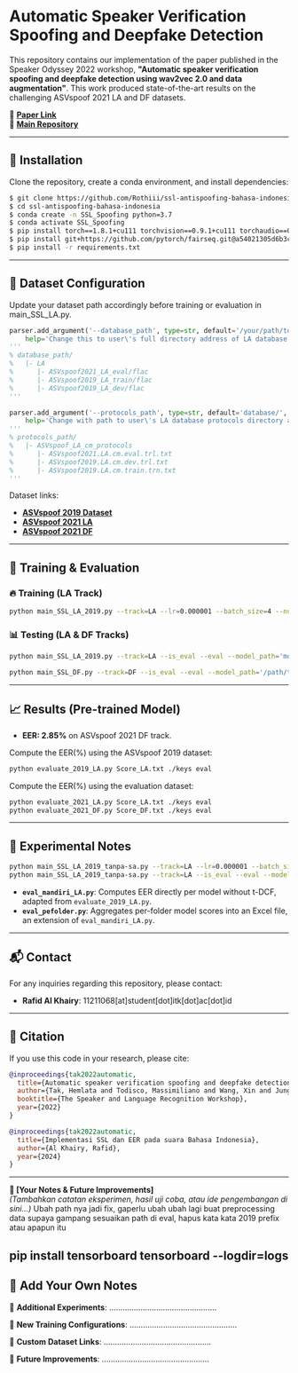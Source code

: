 # Automatic Speaker Verification Spoofing and Deepfake Detection

This repository contains our implementation of the paper published in the Speaker Odyssey 2022 workshop, **"Automatic speaker verification spoofing and deepfake detection using wav2vec 2.0 and data augmentation"**. This work produced state-of-the-art results on the challenging ASVspoof 2021 LA and DF datasets.

📄 **[Paper Link](https://arxiv.org/abs/2202.12233)**  
📂 **[Main Repository](https://github.com/TakHemlata/SSL_Anti-spoofing.git)**

---

## 🚀 Installation

Clone the repository, create a conda environment, and install dependencies:

```bash
$ git clone https://github.com/Rothiii/ssl-antispoofing-bahasa-indonesia.git
$ cd ssl-antispoofing-bahasa-indonesia
$ conda create -n SSL_Spoofing python=3.7
$ conda activate SSL_Spoofing
$ pip install torch==1.8.1+cu111 torchvision==0.9.1+cu111 torchaudio==0.8.1 -f https://download.pytorch.org/whl/torch_stable.html
$ pip install git+https://github.com/pytorch/fairseq.git@a54021305d6b3c4c5959ac9395135f63202db8f1
$ pip install -r requirements.txt
```

---

## 📂 Dataset Configuration

Update your dataset path accordingly before training or evaluation in main_SSL_LA.py.

```python
parser.add_argument('--database_path', type=str, default='/your/path/to/data/ASVspoof_database/LA/',
    help='Change this to user\'s full directory address of LA database (ASVspoof2019 for training & development, ASVspoof2021 for evaluation).')
'''
% database_path/
%   |- LA
%      |- ASVspoof2021_LA_eval/flac
%      |- ASVspoof2019_LA_train/flac
%      |- ASVspoof2019_LA_dev/flac
'''

parser.add_argument('--protocols_path', type=str, default='database/',
    help='Change with path to user\'s LA database protocols directory address')
'''
% protocols_path/
%   |- ASVspoof_LA_cm_protocols
%      |- ASVspoof2021.LA.cm.eval.trl.txt
%      |- ASVspoof2019.LA.cm.dev.trl.txt 
%      |- ASVspoof2019.LA.cm.train.trn.txt
'''
```

Dataset links:
- **[ASVspoof 2019 Dataset](https://datashare.is.ed.ac.uk/handle/10283/3336)**
- **[ASVspoof 2021 LA](https://zenodo.org/record/4837263#.YnDIinYzZhE)**
- **[ASVspoof 2021 DF](https://zenodo.org/record/4835108#.YnDIb3YzZhE)**

---

## 🎯 Training & Evaluation

### 🔥 Training (LA Track)

```bash
python main_SSL_LA_2019.py --track=LA --lr=0.000001 --batch_size=4 --num_epochs=100 --loss=WCE
```

### 📊 Testing (LA & DF Tracks)

```bash
python main_SSL_LA_2019.py --track=LA --is_eval --eval --model_path='models/model_LA_WCE_15_4_1e-06/epoch_14.pth' --eval_output='eval_score.txt'

python main_SSL_DF.py --track=DF --is_eval --eval --model_path='/path/to/your/best_SSL_model_LA.pth' --eval_output='eval_CM_scores_file_SSL_DF.txt'
```

---

## 📈 Results (Pre-trained Model)

- **EER: 2.85%** on ASVspoof 2021 DF track.

Compute the EER(%) using the ASVspoof 2019 dataset:
```bash
python evaluate_2019_LA.py Score_LA.txt ./keys eval
```

Compute the EER(%) using the evaluation dataset:
```bash
python evaluate_2021_LA.py Score_LA.txt ./keys eval
python evaluate_2021_DF.py Score_DF.txt ./keys eval
```

---

## 📌 Experimental Notes

```bash
python main_SSL_LA_2019_tanpa-sa.py --track=LA --lr=0.000001 --batch_size=4 --num_epochs=100 --loss=WCE --algo=3 --comment=ssl-sa3
python main_SSL_LA_2019_tanpa-sa.py --track=LA --is_eval --eval --models_folder='models/model_LA_WCE_100_4_1e-06_ssl-da1/' --eval_output='score_indo/ssl-da1'
```

- **`eval_mandiri_LA.py`**: Computes EER directly per model without t-DCF, adapted from `evaluate_2019_LA.py`.
- **`eval_pefolder.py`**: Aggregates per-folder model scores into an Excel file, an extension of `eval_mandiri_LA.py`.

---

## 📬 Contact

For any inquiries regarding this repository, please contact:
- **Rafid Al Khairy**: 11211068[at]student[dot]itk[dot]ac[dot]id

---

## 📖 Citation

If you use this code in your research, please cite:

```bibtex
@inproceedings{tak2022automatic,
  title={Automatic speaker verification spoofing and deepfake detection using wav2vec 2.0 and data augmentation},
  author={Tak, Hemlata and Todisco, Massimiliano and Wang, Xin and Jung, Jee-weon and Yamagishi, Junichi and Evans, Nicholas},
  booktitle={The Speaker and Language Recognition Workshop},
  year={2022}
}
```

```bibtex
@inproceedings{tak2022automatic,
  title={Implementasi SSL dan EER pada suara Bahasa Indonesia},
  author={Al Khairy, Rafid},
  year={2024}
}
```

---

**📌 [Your Notes & Future Improvements]**  
*(Tambahkan catatan eksperimen, hasil uji coba, atau ide pengembangan di sini...)*
Ubah path nya jadi fix, gaperlu ubah ubah lagi
buat preprocessing data supaya gampang
sesuaikan path di eval, hapus kata kata 2019 prefix atau apapun itu

pip install tensorboard
tensorboard --logdir=logs
---

## 📝 Add Your Own Notes
📌 **Additional Experiments**: ................................................

📌 **New Training Configurations**: ................................................

📌 **Custom Dataset Links**: ................................................

📌 **Future Improvements**: ................................................

